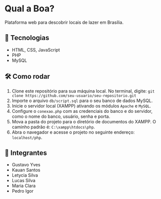 # Qual a Boa?
Plataforma web para descobrir locais de lazer em Brasília.

## 🚀 Tecnologias
- HTML, CSS, JavaScript
- PHP
- MySQL

## 🛠 Como rodar
1. Clone este repositório para sua máquina local. No terminal, digite: `git clone https://github.com/seu-usuario/seu-repositorio.git`
2. Importe o arquivo `db/script.sql` para o seu banco de dados MySQL.
3. Inicie o servidor local (XAMPP) ativando os módulos `Apache` e `MySQL`.
4. Configure o `conexao.php` com as credenciais do banco e do servidor, como o nome do banco, usuário, senha e porta.
5. Mova a pasta do projeto para o diretório de documentos do XAMPP. O caminho padrão é: `C:\xampp\htdocs\php`.
6. Abra o navegador e acesse o projeto no seguinte endereço: `localhost/php`.

## 👥 Integrantes
- Gustavo Yves
- Kauan Santos
- Letycia Silva
- Lucas Silva
- Maria Clara
- Pedro Igor
